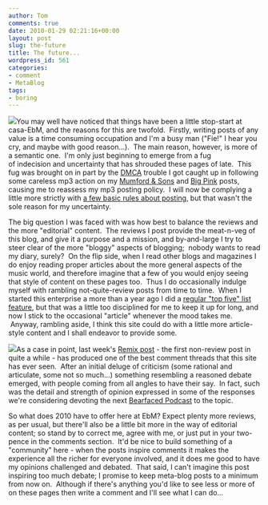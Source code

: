 ```yaml
---
author: Tom
comments: true
date: 2010-01-29 02:21:16+00:00
layout: post
slug: the-future
title: The future...
wordpress_id: 561
categories:
- comment
- MetaBlog
tags: 
- boring
---
```


[![](http://eatenbymonsters.files.wordpress.com/2010/01/fluxcapacitor.jpg?w=276)](http://eatenbymonsters.files.wordpress.com/2010/01/fluxcapacitor.jpg)You may well have noticed that things have been a little stop-start at casa-EbM, and the reasons for this are twofold.  Firstly, writing posts of any value is a time consuming occupation and I'm a busy man ("Fie!" I hear you cry, and maybe with good reason...).  The main reason, however, is more of a semantic one.  I'm only just beginning to emerge from a fug of indecision and uncertainty that has shrouded these pages of late.  This fug was brought on in part by the [DMCA](http://songbytoad.com/2008/10/email-to-columbia-sony-bmg/) trouble I got caught up in following some careless mp3 action on my [Mumford & Sons](http://eatenbymonsters.wordpress.com/2009/10/02/little-lion-man-mumford-and-sons/) and [Big Pink](http://eatenbymonsters.wordpress.com/2009/09/07/a-brief-history-of-love-the-big-pink/) posts, causing me to reassess my mp3 posting policy.  I will now be complying a little more strictly with [a few basic rules about posting](http://eatenbymonsters.wordpress.com/mp3-rationale/), but that wasn't the sole reason for my uncertainty.

The big question I was faced with was how best to balance the reviews and the more "editorial" content.  The reviews I post provide the meat-n-veg of this blog, and give it a purpose and a mission, and by-and-large I try to steer clear of the more "bloggy" aspects of blogging;  nobody wants to read my diary, surely?  On the flip side, when I read other blogs and magazines I do enjoy reading proper articles about the more general aspects of the music world, and therefore imagine that a few of you would enjoy seeing that style of content on these pages too.  Thus I do occasionally indulge myself with rambling not-quite-review posts from time to time.  When I started this enterprise a more than a year ago I did a [regular "top five" list feature](http://eatenbymonsters.wordpress.com/?s=a+top+five), but that was a little too disciplined for me to keep it up for long, and now I stick to the occasional "article" whenever the mood takes me.  Anyway, rambling aside, I think this site could do with a little more article-style content and I shall endeavor to provide some.

[![](http://eatenbymonsters.files.wordpress.com/2010/01/worldofthefuture1.jpg?w=231)](http://eatenbymonsters.files.wordpress.com/2010/01/worldofthefuture1.jpg)As a case in point, last week's [Remix post](http://eatenbymonsters.wordpress.com/2010/01/20/remixes-eurgh/) - the first non-review post in quite a while - has produced one of the best comment threads that this site has ever seen.  After an initial deluge of criticism (some rational and articulate, some not so much...) something resembling a reasoned debate emerged, with people coming from all angles to have their say.  In fact, such was the detail and strength of opinion expressed in some of the responses we're considering devoting the next [Bearfaced Podcast](http://www.bearfacedrecords.com/#podcasts/) to the topic.

So what does 2010 have to offer here at EbM? Expect plenty more reviews, as per usual, but there'll also be a little bit more in the way of editorial content; so stand by to correct me, agree with me, or just put in your two-pence in the comments section.  It'd be nice to build something of a "community" here - when the posts inspire comments it makes the experience all the richer for everyone involved, and it does me good to have my opinions challenged and debated.  That said, I can't imagine this post inspiring too much debate; I promise to keep meta-blog posts to a minimum from now on.  Although if there's anything you'd like to see less or more of on these pages then write a comment and I'll see what I can do...
